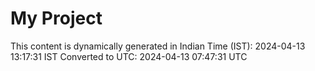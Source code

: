 # My Project

This content is dynamically generated in Indian Time (IST): 2024-04-13 13:17:31 IST
Converted to UTC: 2024-04-13 07:47:31 UTC
